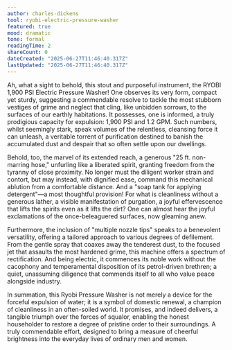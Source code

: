 ```yaml
---
author: charles-dickens
tool: ryobi-electric-pressure-washer
featured: true
mood: dramatic
tone: formal
readingTime: 2
shareCount: 0
dateCreated: "2025-06-27T11:46:40.317Z"
lastUpdated: "2025-06-27T11:46:40.317Z"
---
```


Ah, what a sight to behold, this stout and purposeful instrument, the RYOBI 1,900 PSI Electric Pressure Washer! One observes its very form, compact yet sturdy, suggesting a commendable resolve to tackle the most stubborn vestiges of grime and neglect that cling, like unbidden sorrows, to the surfaces of our earthly habitations. It possesses, one is informed, a truly prodigious capacity for expulsion: 1,900 PSI and 1.2 GPM. Such numbers, whilst seemingly stark, speak volumes of the relentless, cleansing force it can unleash, a veritable torrent of purification destined to banish the accumulated dust and despair that so often settle upon our dwellings.

Behold, too, the marvel of its extended reach, a generous "25 ft. non-marring hose," unfurling like a liberated spirit, granting freedom from the tyranny of close proximity. No longer must the diligent worker strain and contort, but may instead, with dignified ease, command this mechanical ablution from a comfortable distance. And a "soap tank for applying detergent"—a most thoughtful provision! For what is cleanliness without a generous lather, a visible manifestation of purgation, a joyful effervescence that lifts the spirits even as it lifts the dirt? One can almost hear the joyful exclamations of the once-beleaguered surfaces, now gleaming anew.

Furthermore, the inclusion of "multiple nozzle tips" speaks to a benevolent versatility, offering a tailored approach to various degrees of defilement. From the gentle spray that coaxes away the tenderest dust, to the focused jet that assaults the most hardened grime, this machine offers a spectrum of rectification. And being electric, it commences its noble work without the cacophony and temperamental disposition of its petrol-driven brethren; a quiet, unassuming diligence that commends itself to all who value peace alongside industry.

In summation, this Ryobi Pressure Washer is not merely a device for the forceful expulsion of water; it is a symbol of domestic renewal, a champion of cleanliness in an often-soiled world. It promises, and indeed delivers, a tangible triumph over the forces of squalor, enabling the honest householder to restore a degree of pristine order to their surroundings. A truly commendable effort, designed to bring a measure of cheerful brightness into the everyday lives of ordinary men and women.
